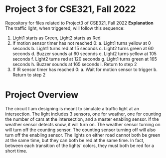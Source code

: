 # Project 3 for CSE321, Fall 2022
Repository for files related to Project3 of CSE321, Fall 2022
<b>Explanation</b>
The traffic light, when triggered, will follow this sequence:
  1. Light1 starts as Green, Light2 starts as Red
  2. If motion sensor timer has not reached 0:
    a. Light1 turns yellow at 0 seconds
    b. Light1 turns red at 15 seconds
    c. Light2 turns green at 60 seconds
    d. Buzzer sounds at 60 seconds
    e. Light2 turns yellow at 105 seconds
    f. Light2 turns red at 120 seconds
    g. Light1 turns green at 165 seconds
    h. Buzzer sounds at 165 seconds
    i. Return to step 2
  3. If IR sensor timer has reached 0:
    a. Wait for motion sensor to trigger
    b. Return to step 2

# Project Overview
The circuit I am designing is meant to simulate a traffic light at an intersection. The light includes 3 sensors, one for weather, one for counting the number of cars at the intersection, and a master enabling sensor. If the weather sensor detects snow, it will turn on. The weather sensor turning on will turn off the counting sensor. The counting sensor turning off will also turn off the enabling sensor. The lights on either road cannot both be green at the same time, but they can both be red at the same time. In fact, between each transition of the lights' colors, they must both be red for a short time.

